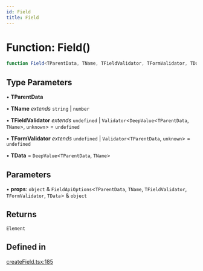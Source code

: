 ```yaml
---
id: Field
title: Field
---
```


# Function: Field()

```ts
function Field<TParentData, TName, TFieldValidator, TFormValidator, TData>(props): Element
```

## Type Parameters

• **TParentData**

• **TName** *extends* `string` \| `number`

• **TFieldValidator** *extends* `undefined` \| `Validator`\<`DeepValue`\<`TParentData`, `TName`\>, `unknown`\> = `undefined`

• **TFormValidator** *extends* `undefined` \| `Validator`\<`TParentData`, `unknown`\> = `undefined`

• **TData** = `DeepValue`\<`TParentData`, `TName`\>

## Parameters

• **props**: `object` & `FieldApiOptions`\<`TParentData`, `TName`, `TFieldValidator`, `TFormValidator`, `TData`\> & `object`

## Returns

`Element`

## Defined in

[createField.tsx:185](https://github.com/TanStack/form/blob/main/packages/solid-form/src/createField.tsx#L185)
